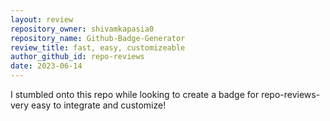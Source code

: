 ```yaml
---
layout: review
repository_owner: shivamkapasia0
repository_name: Github-Badge-Generator
review_title: fast, easy, customizeable
author_github_id: repo-reviews
date: 2023-06-14
---
```

I stumbled onto this repo while looking to create a badge for repo-reviews- very easy to integrate and customize!

